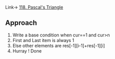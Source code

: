 Link-> [118. Pascal's Triangle](https://leetcode.com/problems/pascals-triangle/description/)

## Approach
1. Write a base condition when cur==1 and cur>n
2. First and Last item is always 1
3. Else other elements are res[-1][i-1]+res[-1][i]
4. Hurray ! Done